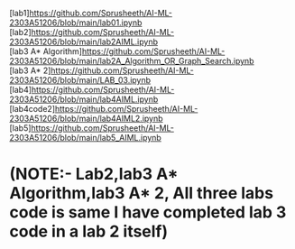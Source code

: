 [lab1]https://github.com/Sprusheeth/AI-ML-2303A51206/blob/main/lab01.ipynb
<br>
[lab2]https://github.com/Sprusheeth/AI-ML-2303A51206/blob/main/lab2AIML.ipynb
<br>
[lab3 A* Algorithm]https://github.com/Sprusheeth/AI-ML-2303A51206/blob/main/lab2A_Algorithm_OR_Graph_Search.ipynb
<br>
[lab3 A* 2]https://github.com/Sprusheeth/AI-ML-2303A51206/blob/main/LAB_03.ipynb
<br>
[lab4]https://github.com/Sprusheeth/AI-ML-2303A51206/blob/main/lab4AIML.ipynb
<br>
[lab4code2]https://github.com/Sprusheeth/AI-ML-2303A51206/blob/main/lab4AIML2.ipynb<br>
[lab5]https://github.com/Sprusheeth/AI-ML-2303A51206/blob/main/lab5_AIML.ipynb

<h1>(NOTE:- Lab2,lab3 A* Algorithm,lab3 A* 2, All three labs code is same I have completed lab 3 code in a lab 2 itself)</h1>
